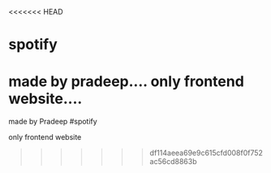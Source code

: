 <<<<<<< HEAD
# spotify 

made by pradeep....
only frontend website....
=======
made by Pradeep
#spotify 

only frontend website 
>>>>>>> df114aeea69e9c615cfd008f0f752ac56cd8863b
